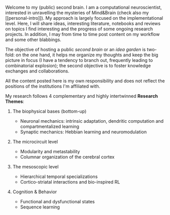 Welcome to my (public) second brain. I am a computational neuroscientist, interested in unravelling the mysteries of Mind&Brain (check also my [[personal-intro]]). My approach is largely focused on the implementational level. Here, I will share ideas, interesting literature, notebooks and reviews on topics I find interesting and the progress of some ongoing research projects. In addition, I may from time to time post content on my workflow and some other blabbings.

The objective of hosting a public *second brain* or an *idea garden* is two-fold: on the one hand, it helps me organize my thoughts and keep the big picture in focus (I have a tendency to branch out, frequently leading to combinatorial explosion); the second objective is to foster knowledge exchanges and collaborations.

All the content posted here is my own responsibility and does not reflect the positions of the institutions I'm affiliated with.

My research follows 4 complementary and highly intertwinned **Research Themes**:

1. The biophysical bases (bottom-up)
	- Neuronal mechanics: intrinsic adaptation, dendritic computation and compartmentalized learning
	- Synaptic mechanics: Hebbian learning and neuromodulation 

2. The microcircuit level 
	- Modularity and metastability
	- Columnar organization of the cerebral cortex

3. The mesoscopic level
	- Hierarchical temporal specializations
	- Cortico-striatal interactions and bio-inspired RL

4. Cognition & Behavior
	- Functional and dysfunctional states
	- Sequence learning





